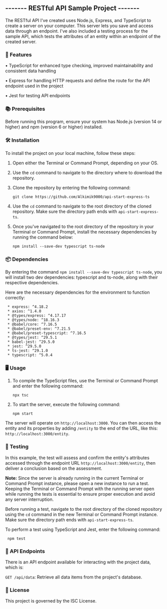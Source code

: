 ## ------- RESTful API Sample Project ------- ##

The RESTful API I've created uses Node.js, Express, and TypeScript to create a server on your computer. This server lets you save and access data through an endpoint. I've also included a testing process for the sample API, which tests the attributes of an entity within an endpoint of the created server.

### 🚀 Features ###

• TypeScript for enhanced type checking, improved maintainability and consistent data handling

• Express for handling HTTP requests and define the route for the API endpoint used in the project

• Jest for testing API endpoints

### 📚 Prerequisites ###

Before running this program, ensure your system has Node.js (version 14 or higher) and npm (version 6 or higher) installed.

### 🛠 Installation ###

To install the project on your local machine, follow these steps:

1. Open either the Terminal or Command Prompt, depending on your OS.

2. Use the `cd` command to navigate to the directory where to download the repository.

3. Clone the repository by entering the following command:
     
     ```
     git clone https://github.com/Alkimik9000/api-start-express-ts
     ```
     
4. Use the `cd` command to navigate to the root directory of the cloned repository. Make sure the directory path ends with `api-start-express-ts`.

5. Once you've navigated to the root directory of the repository in your Terminal or Command Prompt, install the necessary dependencies by running the command below:

    ```
    npm install --save-dev typescript ts-node
    ``` 
### 📦 Dependencies ###

By entering the command `npm install --save-dev typescript ts-node`, you will install two dev dependencies: typescript and ts-node, along with their respective dependencies.

Here are the necessary dependencies for the environment to function correctly:

     * express: ^4.18.2
     * axios: ^1.4.0
     * @types/express: ^4.17.17
     * @types/node: ^18.16.3
     * @babel/core: ^7.16.5
     * @babel/preset-env: ^7.21.5
     * @babel/preset-typescript: ^7.16.5
     * @types/jest: ^29.5.1
     * babel-jest: ^29.5.0
     * jest: ^29.5.0
     * ts-jest: ^29.1.0
     * typescript: ^5.0.4

### 🖥 Usage ###

1. To compile the TypeScript files, use the Terminal or Command Prompt and enter the following command:

     
     ```
     npx tsc
     ```


2. To start the server, execute the following command:

     ```
     npm start
     ```

The server will operate on `http://localhost:3000`. You can then access the entity and its properties by adding `/entity` to the end of the URL, like this: `http://localhost:3000/entity`.

### 🧪 Testing ###

In this example, the test will assess and confirm the entity's attributes accessed through the endpoint URL `http://localhost:3000/entity`, then deliver a conclusion based on the assessment.

**Note:** Since the server is already running in the current Terminal or Command Prompt instance, please open a new instance to run a test. Keeping the Terminal or Command Prompt with the running server open while running the tests is essential to ensure proper execution and avoid any server interruption.

Before running a test, navigate to the root directory of the cloned repository using the `cd` command in the new Terminal or Command Prompt instance. Make sure the directory path ends with `api-start-express-ts`.

To perform a test using TypeScript and Jest, enter the following command:

     npm test
     
### 🔗 API Endpoints ###

There is an API endpoint available for interacting with the project data, which is:

`GET /api/data`: Retrieve all data items from the project's database.

### 📄 License ###

This project is governed by the ISC License.

